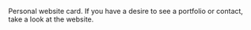 Personal website card. If you have a desire to see a portfolio or contact, take a look at the website.
